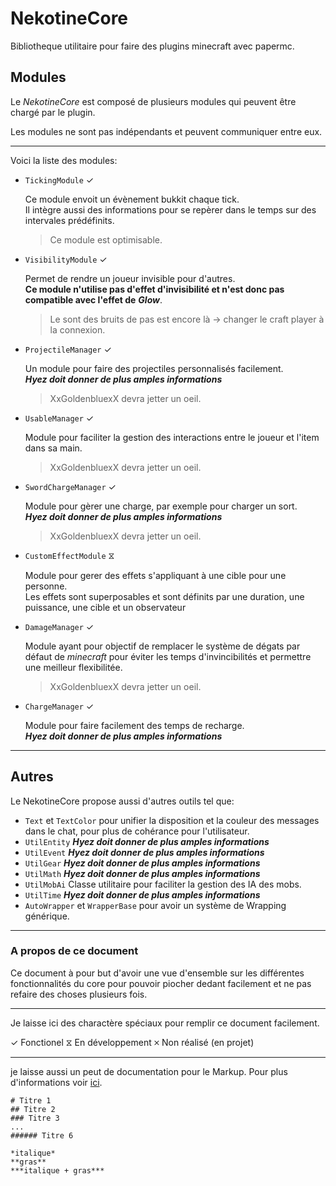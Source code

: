 # NekotineCore

Bibliotheque utilitaire pour faire des plugins minecraft avec papermc.

## Modules

Le *NekotineCore* est composé de plusieurs modules qui peuvent être chargé par le plugin.

Les modules ne sont pas indépendants et peuvent communiquer entre eux.

***

Voici la liste des modules:

- `TickingModule` ✓

	Ce module envoit un évènement bukkit chaque tick.  
	Il intègre aussi des informations pour se repèrer dans le temps sur des intervales prédéfinits.
	
	> Ce module est optimisable.

- `VisibilityModule` ✓

	Permet de rendre un joueur invisible pour d'autres.  
	**Ce module n'utilise pas d'effet d'invisibilité et n'est donc pas compatible avec l'effet de** ***Glow***.
	
	> Le sont des bruits de pas est encore là -> changer le craft player à la connexion.

- `ProjectileManager` ✓

	Un module pour faire des projectiles personnalisés facilement.  
	***Hyez doit donner de plus amples informations***
	
	> XxGoldenbluexX devra jetter un oeil.

- `UsableManager` ✓

	Module pour faciliter la gestion des interactions entre le joueur et l'item dans sa main. 	
	
	> XxGoldenbluexX devra jetter un oeil.

- `SwordChargeManager` ✓

	Module pour gèrer une charge, par exemple pour charger un sort.  
	***Hyez doit donner de plus amples informations***  
	
	> XxGoldenbluexX devra jetter un oeil.
	
- `CustomEffectModule` ⧖

	Module pour gerer des effets s'appliquant à une cible pour une personne.  
	Les effets sont superposables et sont définits par une duration, une puissance, une cible et un observateur

- `DamageManager` ✓

	Module ayant pour objectif de remplacer le système de dégats par défaut de *minecraft* pour éviter les temps
	d'invincibilités et permettre une meilleur flexibilitée.
	
	> XxGoldenbluexX devra jetter un oeil.

- `ChargeManager` ✓

	Module pour faire facilement des temps de recharge.  
	***Hyez doit donner de plus amples informations***  

***

## Autres

Le NekotineCore propose aussi d'autres outils tel que:

- `Text` et `TextColor` pour unifier la disposition et la couleur des messages dans le chat, pour plus de cohérance pour l'utilisateur.  
- `UtilEntity` ***Hyez doit donner de plus amples informations***  
- `UtilEvent` ***Hyez doit donner de plus amples informations***  
- `UtilGear` ***Hyez doit donner de plus amples informations***  
- `UtilMath` ***Hyez doit donner de plus amples informations***  
- `UtilMobAi` Classe utilitaire pour faciliter la gestion des IA des mobs.
- `UtilTime` ***Hyez doit donner de plus amples informations***  
- `AutoWrapper` et `WrapperBase` pour avoir un système de Wrapping générique.

***

### A propos de ce document

Ce document à pour but d'avoir une vue d'ensemble sur les différentes fonctionnalités du core pour pouvoir piocher dedant facilement et ne pas refaire des choses plusieurs fois.

***

Je laisse ici des charactère spéciaux pour remplir ce document facilement.  

✓ Fonctionel
⧖ En développement
🞪 Non réalisé (en projet)

***

je laisse aussi un peut de documentation pour le Markup. Pour plus d'informations voir [ici](https://www.markdownguide.org/basic-syntax).

	# Titre 1
	## Titre 2
	### Titre 3
	...
	###### Titre 6
	
	*italique*
	**gras**
	***italique + gras***